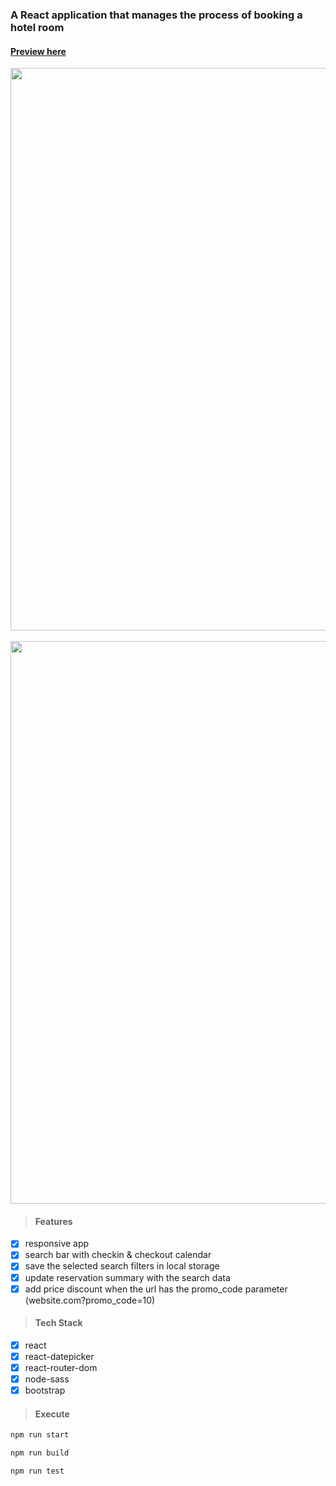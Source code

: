 ### A React application that manages the process of booking a hotel room

#### **[Preview here](https://react-hotel-rooms-booking.netlify.app/)**

<kbd><img src="https://github.com/girls-incode/react-hotel-booking-app/blob/master/hotel-booking-home.png" alt="" width="900"/></kbd>
<br/><br/>
<kbd>
<img src="https://github.com/girls-incode/react-hotel-booking-app/blob/master/hotel-booking-activities-1.png" alt="" width="900" />
</kbd>
<br>

> #### Features
- [x] responsive app
- [x] search bar with checkin & checkout calendar
- [x] save the selected search filters in local storage
- [x] update reservation summary with the search data
- [x] add price discount when the url has the promo_code parameter 
(website.com?promo_code=10)

> #### Tech Stack
- [x] react
- [x] react-datepicker
- [x] react-router-dom
- [x] node-sass
- [x] bootstrap

> #### Execute
```bash
npm run start 
```

```bash
npm run build
```

```bash
npm run test
```
